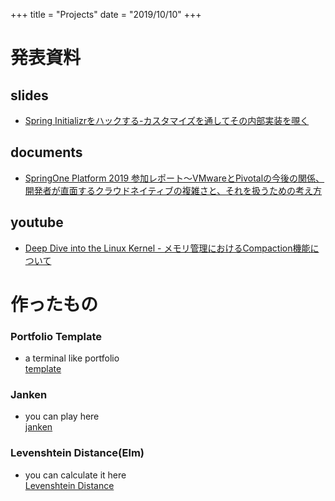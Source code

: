+++
title = "Projects"
date = "2019/10/10"
+++

# 発表資料
## slides
* [Spring Initializrをハックする-カスタマイズを通してその内部実装を覗く](https://www.slideshare.net/apkiban/spring-initializr?next_slideshow=2)

## documents
* [SpringOne Platform 2019 参加レポート～VMwareとPivotalの今後の関係、開発者が直面するクラウドネイティブの複雑さと、それを扱うための考え方](https://codezine.jp/article/detail/11805)

## youtube
* [Deep Dive into the Linux Kernel - メモリ管理におけるCompaction機能について](https://youtu.be/brrm328XItM?t=13629)

# 作ったもの
### Portfolio Template
* a terminal like portfolio  
[template](https://takumi34.github.io/portfolio_like_terminal/index.html)

### Janken
* you can play here  
[janken](https://takumi34.github.io/janken/)

### Levenshtein Distance(Elm)
* you can calculate it here  
[Levenshtein Distance](https://takumi34.github.io/elm-levenstein/) 